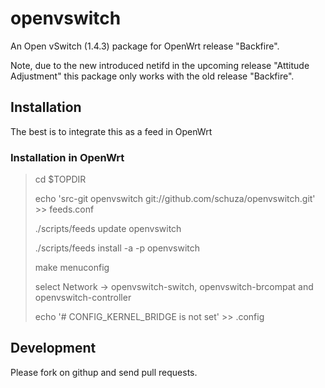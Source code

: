 openvswitch
===========

An Open vSwitch (1.4.3) package for OpenWrt release "Backfire".

Note, due to the new introduced netifd in the upcoming release "Attitude Adjustment" this package only works with the old release "Backfire".

Installation
------------

The best is to integrate this as a feed in OpenWrt

### Installation in OpenWrt

> cd $TOPDIR
> 
> echo 'src-git openvswitch git://github.com/schuza/openvswitch.git' >> feeds.conf
>
> ./scripts/feeds update openvswitch
>
> ./scripts/feeds install -a -p openvswitch
> 
> make menuconfig
>
> select Network -> openvswitch-switch, openvswitch-brcompat and openvswitch-controller
>
> echo '# CONFIG_KERNEL_BRIDGE is not set' >> .config



Development
-----------

Please fork on githup and send pull requests.
